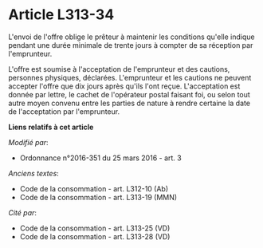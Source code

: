 # Article L313-34

L'envoi de l'offre oblige le prêteur à maintenir les conditions  qu'elle indique pendant une durée minimale de trente jours à
compter de  sa réception par l'emprunteur.

L'offre est soumise à  l'acceptation de l'emprunteur et des cautions, personnes physiques,  déclarées. L'emprunteur et les
cautions ne peuvent accepter l'offre que  dix jours après qu'ils l'ont reçue. L'acceptation est donnée par lettre,  le cachet
de l'opérateur postal faisant foi, ou selon tout autre moyen  convenu entre les parties de nature à rendre certaine la date
de  l'acceptation par l'emprunteur.

**Liens relatifs à cet article**

_Modifié par_:

  - Ordonnance n°2016-351 du 25 mars 2016 - art. 3

_Anciens textes_:

  - Code de la consommation - art. L312-10 (Ab)
  - Code de la consommation - art. L313-19 (MMN)

_Cité par_:

  - Code de la consommation - art. L313-25 (VD)
  - Code de la consommation - art. L313-28 (VD)
